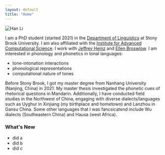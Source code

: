```yaml
---
layout: default
title: "Home"
---
```

![Han Li](/Users/hanli/Documents/github/website/assets/img/home.jpgpath/to/your/profile-picture.jpg)



I am a PhD student (started 2021) in the [Department of Linguistics](https://www.linguistics.stonybrook.edu/) at Stony Brook University. I am also affiliated with the [Institute for Advanced Computational Science](https://iacs.stonybrook.edu/index.php). I work with [Jeffrey Heinz](http://jeffreyheinz.net/) and [Ellen Broswlow](https://linguistics.stonybrook.edu/faculty/ellen.broselow/). I am interested in phonology and phonetics in tonal languages:

- tone-intonation interactions
- phonological representations
- computational nature of tones

Before Stony Brook, I got my master degree from Nanhang University (Nanjing, China) in 2021. My master thesis investigated the phonetic cues of rhetorical questions in Mandarin. Additionally, I have conducted field studies in the Northwest of China, engaging with diverse dialects/languages such as Uyghur in Xinjiang (my birthplace and hometown) and Lanzhou in Gansu China. Some other languages that I was fancsicatend include Wu dialects (Southeastern China) and Hausa (west Africa).

### What's New

- did a
- did b
- did c
